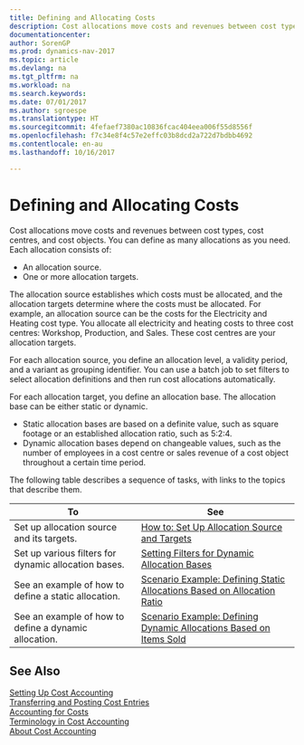 ```yaml
---
title: Defining and Allocating Costs
description: Cost allocations move costs and revenues between cost types, cost centres, and cost objects. You can define as many allocations as you need.
documentationcenter: 
author: SorenGP
ms.prod: dynamics-nav-2017
ms.topic: article
ms.devlang: na
ms.tgt_pltfrm: na
ms.workload: na
ms.search.keywords: 
ms.date: 07/01/2017
ms.author: sgroespe
ms.translationtype: HT
ms.sourcegitcommit: 4fefaef7380ac10836fcac404eea006f55d8556f
ms.openlocfilehash: f7c34e8f4c57e2effc03b8dcd2a722d7bdbb4692
ms.contentlocale: en-au
ms.lasthandoff: 10/16/2017

---
```

# <a name="defining-and-allocating-costs"></a>Defining and Allocating Costs
Cost allocations move costs and revenues between cost types, cost centres, and cost objects. You can define as many allocations as you need. Each allocation consists of:  

-   An allocation source.  
-   One or more allocation targets.  

The allocation source establishes which costs must be allocated, and the allocation targets determine where the costs must be allocated. For example, an allocation source can be the costs for the Electricity and Heating cost type. You allocate all electricity and heating costs to three cost centres: Workshop, Production, and Sales. These cost centres are your allocation targets.  

For each allocation source, you define an allocation level, a validity period, and a variant as grouping identifier. You can use a batch job to set filters to select allocation definitions and then run cost allocations automatically.  

For each allocation target, you define an allocation base. The allocation base can be either static or dynamic.  

-   Static allocation bases are based on a definite value, such as square footage or an established allocation ratio, such as 5:2:4.  
-   Dynamic allocation bases depend on changeable values, such as the number of employees in a cost centre or sales revenue of a cost object throughout a certain time period.  

The following table describes a sequence of tasks, with links to the topics that describe them.

|To|See|  
|--------|---------|  
|Set up allocation source and its targets.|[How to: Set Up Allocation Source and Targets](finance-how-to-set-up-allocation-source-and-targets.md)|  
|Set up various filters for dynamic allocation bases.|[Setting Filters for Dynamic Allocation Bases](finance-setting-filters-for-dynamic-allocation-bases.md)|  
|See an example of how to define a static allocation.|[Scenario Example: Defining Static Allocations Based on Allocation Ratio](finance-scenario-example-defining-static-allocations-based-on-allocation-ratio.md)|  
|See an example of how to define a dynamic allocation.|[Scenario Example: Defining Dynamic Allocations Based on Items Sold](finance-scenario-example-defining-dynamic-allocations-based-on-items-sold.md)|  

## <a name="see-also"></a>See Also  
 [Setting Up Cost Accounting](finance-set-up-cost-accounting.md)   
 [Transferring and Posting Cost Entries](finance-transfer-and-post-cost-entries.md)   
 [Accounting for Costs](finance-manage-cost-accounting.md)   
 [Terminology in Cost Accounting](finance-terminology-in-cost-accounting.md)   
 [About Cost Accounting](finance-about-cost-accounting.md)

